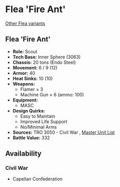 # Flea 'Fire Ant' 

[Other Flea variants](../flea.md) 

## Flea 'Fire Ant' 

- **Role:** Scout 
- **Tech Base:** Inner Sphere (3063) 
- **Chassis:** 20 tons (Endo Steel) 
- **Movement:** 6 / 9 (12) 
- **Armor:** 40 
- **Heat Sinks:** 10 (10) 
- **Weapons:** 
  - Flamer × 3 
  - Machine Gun × 6 (ammo: 100) 
- **Equipment:** 
  - MASC 
- **Design Quirks:** 
  - Easy to Maintain 
  - Improved Life Support 
  - No/Minimal Arms 
- **Sources:** TRO 3050 - Civil War , [Master Unit List](http://masterunitlist.info/Unit/Details/1135) 
- **Battle Value:** 332 

## Availability 

### Civil War 

- Capellan Confederation 

